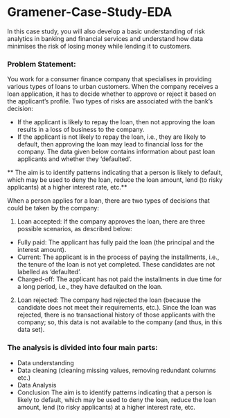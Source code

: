# Gramener-Case-Study-EDA
In this case study, you will also develop a basic understanding of risk analytics in banking and financial services and understand how data minimises the risk of losing money while lending it to customers.

### Problem Statement:
You work for a consumer finance company that specialises in providing various types of loans to urban customers. When the company receives a loan application, it has to decide whether to approve or reject it based on the applicant’s profile. Two types of risks are
associated with the bank’s decision:
- If the applicant is likely to repay the loan, then not approving the loan results in a loss of business to the company.
- If the applicant is not likely to repay the loan, i.e., they are likely to default, then approving the loan may lead to financial loss for the company.
The data given below contains information about past loan applicants and whether they ‘defaulted’.

** The aim is to identify patterns indicating that a person is likely to default, which may be used to deny the loan, reduce the loan amount, lend (to risky applicants) at a higher interest rate, etc.**


When a person applies for a loan, there are two types of decisions that could be taken by the company:
1. Loan accepted: If the company approves the loan, there are three possible scenarios, as described below:
- Fully paid: The applicant has fully paid the loan (the principal and the interest amount).
- Current: The applicant is in the process of paying the installments, i.e., the tenure of the loan is not yet completed. These candidates are not labelled as ‘defaulted’.
- Charged-off: The applicant has not paid the installments in due time for a long period, i.e., they have defaulted on the loan.
2. Loan rejected: The company had rejected the loan (because the candidate does not meet their requirements, etc.). Since the loan was rejected, there is no transactional history of those applicants with the company; so, this data is not available to the company (and
thus, in this data set).

### The analysis is divided into four main parts:

- Data understanding
- Data cleaning (cleaning missing values, removing redundant columns etc.)
- Data Analysis
- Conclusion
The aim is to identify patterns indicating that a person is likely to default, which may be used to deny the loan, reduce the loan amount, lend (to risky applicants) at a higher interest rate, etc.
